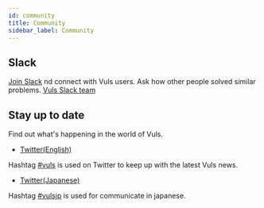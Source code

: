 ```yaml
---
id: community
title: Community
sidebar_label: Community
---
```


## Slack

[Join Slack](http://goo.gl/forms/xm5KFo35tu) nd connect with Vuls users. Ask how other people solved similar problems.
[Vuls Slack team](https://vuls-github.slack.com/) 

## Stay up to date

Find out what's happening in the world of Vuls.

- [Twitter(English)](https://twitter.com/vuls_en)

Hashtag [#vuls](https://twitter.com/search?f=tweets&q=%23vuls) is used on Twitter to keep up with the latest Vuls news.

- [Twitter(Japanese)](https://twitter.com/vuls_ja)

Hashtag [#vulsjp](https://twitter.com/search?f=tweets&q=%23vulsjp) is used for communicate in japanese.
